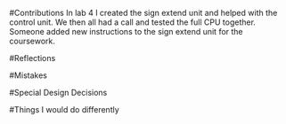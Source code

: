 #Contributions
In lab 4 I created the sign extend unit and helped with the control unit. We then all had a call and tested the full CPU together. Someone added new instructions to the sign extend unit for the coursework. 

#Reflections

#Mistakes

#Special Design Decisions

#Things I would do differently